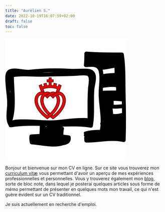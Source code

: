 ```yaml
---
title: "Aurélien S."
date: 2022-10-19T16:07:59+02:00
draft: false
toc: false
---
```

![Logo du site](/medias/logo.svg)

Bonjour et bienvenue sur mon CV en ligne. Sur ce site vous trouverez mon [curriculum vitæ](/cv) vous permettant d'avoir un aperçu de mes expériences professionnelles et personnelles. Vous y trouverez également mon [blog](/articles/), sorte de bloc note, dans lequel je posterai quelques articles sous forme de mémo permettant de présenter en quelques mots mon travail, ce qui n'est guère évident sur un CV traditionnel.

Je suis actuellement en recherche d'emploi.
